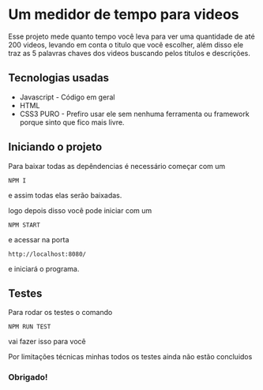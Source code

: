 # Um medidor de tempo para videos

Esse projeto mede quanto tempo você leva para ver uma quantidade de até 200 videos, levando em conta o titulo que você escolher, além disso ele traz as 5 palavras chaves dos videos buscando pelos titulos e descrições.

## Tecnologias usadas

- Javascript - Código em geral
- HTML
- CSS3 PURO - Prefiro usar ele sem nenhuma ferramenta ou framework porque  sinto que fico mais livre.

## Iniciando o projeto

Para baixar todas as depêndencias é necessário começar com um

```
NPM I
```

e assim todas elas serão baixadas.

logo depois disso você pode iniciar com um

```
NPM START
```

e acessar na porta
```
http://localhost:8080/
```

e iniciará o programa.

## Testes

Para rodar os testes o comando

```
NPM RUN TEST
```

vai fazer isso para você

Por limitações técnicas minhas
todos os testes ainda não estão concluidos

### Obrigado!
